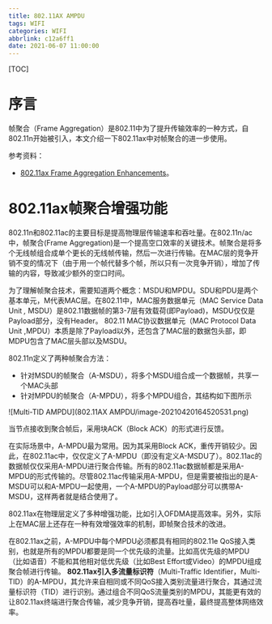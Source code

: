```yaml
---
title: 802.11AX AMPDU
tags: WIFI
categories: WIFI
abbrlink: c12a6ff1
date: 2021-06-07 11:00:00
---
```


[TOC]

# 序言

帧聚合（Frame Aggregation）是802.11中为了提升传输效率的一种方式，自802.11n开始被引入，本文介绍一下802.11ax中对帧聚合的进一步使用。

参考资料：

- [802.11ax Frame Aggregation Enhancements](https://www.extremenetworks.com/extreme-networks-blog/802-11ax-frame-aggregation-enhancements/)。

# 802.11ax帧聚合增强功能

802.11n和802.11ac的主要目标是提高物理层传输速率和吞吐量。在802.11n/ac中，帧聚合(Frame Aggregation)是一个提高空口效率的关键技术。帧聚合是将多个无线帧组合成单个更长的无线帧传输，然后一次进行传输。在MAC层的竞争开销不变的情况下（由于用一个帧代替多个帧，所以只有一次竞争开销），增加了传输的内容，导致减少额外的空口时间。

为了理解帧聚合技术，需要知道两个概念：MSDU和MPDU。SDU和PDU是两个基本单元，M代表MAC层。在802.11中，MAC服务数据单元（MAC Service Data Unit *,* MSDU）是802.11数据帧的第3-7层有效载荷(即Payload)，MSDU仅仅是Payload部分，没有Header。 802.11 MAC协议数据单元（MAC Protocol Data Unit ,MPDU）本质是除了Payload以外，还包含了MAC层的数据包头部，即MDPU包含了MAC层头部以及MSDU。

802.11n定义了两种帧聚合方法：

- 针对MSDU的帧聚合（A-MSDU），将多个MSDU组合成一个数据帧，共享一个MAC头部
- 针对MPDU的帧聚合（A-MPDU），将多个MPDU组合，其结构如下图所示

![Multi-TID AMPDU](802.11AX AMPDU/image-20210420164520531.png)

当节点接收到聚合帧后，采用块ACK（Block ACK）的形式进行反馈。

在实际场景中，A-MPDU最为常用。因为其采用Block ACK，重传开销较少。因此，在802.11ac中，仅仅定义了A-MPDU（即没有定义A-MSDU了）。802.11ac的数据帧仅仅采用A-MPDU进行聚合传输。所有的802.11ac数据帧都是采用A-MPDU的形式传输的。尽管802.11ac传输采用A-MPDU，但是需要被指出的是A-MSDU可以和A-MPDU一起使用，一个A-MPDU的Payload部分可以携带A-MSDU，这样两者就是结合使用了。

802.11ax在物理层定义了多种增强功能，比如引入OFDMA提高效率。另外，实际上在MAC层上还存在一种有效增强效率的机制，即帧聚合技术的改进。

在802.11ax之前，A-MPDU中每个MPDU必须都具有相同的802.11e QoS接入类别，也就是所有的MPDU都要是同一个优先级的流量。比如高优先级的MPDU（比如语音）不能和其他相对低优先级（比如Best Effort或Video）的MPDU组成聚合帧进行传输。 **802.11ax引入多流量标识符**（Multi-Traffic Identifier，Multi-TID）的A-MPDU，其允许来自相同或不同QoS接入类别流量进行聚合，其通过流量标识符（TID）进行识别。通过组合不同QoS流量类别的MPDU，其能更有效的让802.11ax终端进行聚合传输，减少竞争开销，提高吞吐量，最终提高整体网络效率。
